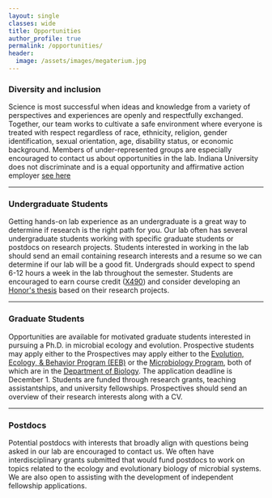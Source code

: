 ```yaml
---
layout: single
classes: wide
title: Opportunities
author_profile: true
permalink: /opportunities/
header:
  image: /assets/images/megaterium.jpg
---
```


### Diversity and inclusion
Science is most successful when ideas and knowledge from a variety of perspectives and experiences are openly and respectfully exchanged. Together, our team works to cultivate a safe environment where everyone is treated with respect regardless of race, ethnicity, religion, gender identification, sexual orientation, age, disability status, or economic background. Members of under-represented groups are especially encouraged to contact us about opportunities in the lab. Indiana University does not discriminate and is a equal opportunity and affirmative action employer [see here](https://policies.iu.edu/files/policy-pdfs/ua-01-equal-opportunity-affirmative-action.pdf)

---

### Undergraduate Students
Getting hands-on lab experience as an undergraduate is a great way to determine if research is the right path for you. Our lab often has several undergraduate students working with specific graduate students or postdocs on research projects. Students interested in working in the lab should send an email containing research interests and a resume so we can determine if our lab will be a good fit. Undergrads should expect to spend 6-12 hours a week in the lab throughout the semester. Students are encouraged to earn course credit ([X490](https://biology.indiana.edu/student-portal/undergraduate/courses/x490.html)) and consider developing an [Honor's thesis](https://biology.indiana.edu/student-portal/undergraduate/honors-program/thesis.html) based on their research projects. 

---

### Graduate Students
Opportunities are available for motivated graduate students interested in pursuing a Ph.D. in microbial ecology and evolution. Prospective students may apply either to the Prospectives may apply either to the [Evolution, Ecology, & Behavior Program (EEB)](https://biology.indiana.edu/graduate/evolution-ecology-behavior/index.html) or the [Microbiology Program](https://biology.indiana.edu/graduate/microbiology/index.html), both of which are in the [Department of Biology](https://biology.indiana.edu/). The application deadline is December 1. Students are funded through research grants, teaching assistantships, and university fellowships. Prospectives should send an overview of their research interests along with a CV. 

---

### Postdocs
Potential postdocs with interests that broadly align with questions being asked in our lab are encouraged to contact us. We often have interdisciplinary grants submitted that would fund postdocs to work on topics related to the ecology and evolutionary biology of microbial systems. We are also open to assisting with the development of independent fellowship applications. 
